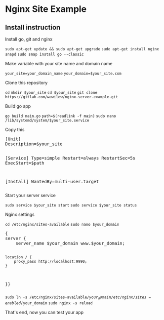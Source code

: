 <h1>Nginx Site Example</h1>
<h2>Install instruction</h2>
<p>Install go, git and nginx</p>
<code>sudo apt-get update && sudo apt-get upgrade</code>
<code>sudo apt-get install nginx snapd</code>
<code>sudo snap install go --classic</code>
<p>Make variable with your site name and domain name</p>
<code>your_site=your_domain_name</code>
<code>your_domain=$your_site.com</code>
<p>Clone this repository</p>
<code>cd</code>
<code>mkdir $your_site</code>
<code>cd $your_site</code>
<code>git clone https://gitlab.com/wawilow/nginx-server-example.git</code>
<p>Build go app</p>
<code>go build main.go</code>
<code>path=$(readlink -f main)</code>
<code>sudo nano /lib/systemd/system/$your_site.service</code>
<p>Copy this</p>
<pre>
[Unit]
Description=$your_site

[Service]
Type=simple
Restart=always
RestartSec=5s
ExecStart=$path

[Install]
WantedBy=multi-user.target
</pre>
<p>Start your server service</p>
<code>sudo service $your_site start</code>
<code>sudo service $your_site status</code>

<p>Nginx settings</p>
<code>cd /etc/nginx/sites-available</code>
<code>sudo nano $your_domain</code>
<pre>{
server {
    server_name $your_domain www.$your_domain;

    location / {
        proxy_pass http://localhost:9990;
    }
}}
</pre>
<code>sudo ln -s /etc/nginx/sites-available/$your_domain /etc/nginx/sites-enabled/$your_domain</code>
<code>sudo nginx -s reload</code>
<p>That's end, now you can test your app</p>